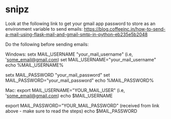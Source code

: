 # snipz

Look at the following link to get your gmail app password to store as an environment variable to send emails:
https://blog.coffeeinc.in/how-to-send-a-mail-using-flask-mail-and-gmail-smtp-in-python-eb235e5b2048


Do the following before sending emails:

Windows:
setx MAIL_USERNAME "your_mail_username" (i.e, 'some_email@gmail.com)
set MAIL_USERNAME="your_mail_username"
echo %MAIL_USERNAME%

setx MAIL_PASSWORD "your_mail_password"
set MAIL_PASSWORD="your_mail_password"
echo %MAIL_PASSWORD%

Mac:
export MAIL_USERNAME="YOUR_MAIL_USER" (i.e, 'some_email@gmail.com)
echo $MAIL_USERNAME

export MAIL_PASSWORD="YOUR_MAIL_PASSWORD" (received from link above - make sure to read the steps)
echo $MAIL_PASSWORD